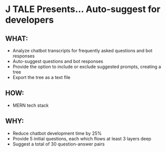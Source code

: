 # J TALE Presents... Auto-suggest for developers

## WHAT:
- Analyze chatbot transcripts for frequently asked questions and bot responses
- Auto-suggest questions and bot responses
- Provide the option to include or exclude suggested prompts, creating a tree
- Export the tree as a text file

## HOW:
- MERN tech stack

## WHY:
- Reduce chatbot development time by 25%
- Provide 5 initial questions, each which flows at least 3 layers deep
- Suggest a total of 30 question-answer pairs


